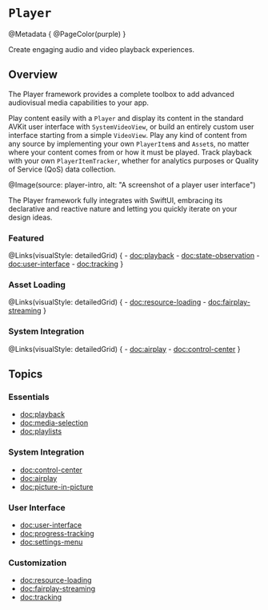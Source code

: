 # ``Player``

@Metadata {
    @PageColor(purple)
}

Create engaging audio and video playback experiences.

## Overview

The Player framework provides a complete toolbox to add advanced audiovisual media capabilities to your app.

Play content easily with a ``Player`` and display its content in the standard AVKit user interface with ``SystemVideoView``, or build an entirely custom user interface starting from a simple ``VideoView``. Play any kind of content from any source by implementing your own ``PlayerItem``s and ``Asset``s, no matter where your content comes from or how it must be played. Track playback with your own ``PlayerItemTracker``, whether for analytics purposes or Quality of Service (QoS) data collection.

@Image(source: player-intro, alt: "A screenshot of a player user interface")

The Player framework fully integrates with SwiftUI, embracing its declarative and reactive nature and letting you quickly iterate on your design ideas.

### Featured

@Links(visualStyle: detailedGrid) {
    - <doc:playback>
    - <doc:state-observation>
    - <doc:user-interface>
    - <doc:tracking>
}

### Asset Loading

@Links(visualStyle: detailedGrid) {
    - <doc:resource-loading>
    - <doc:fairplay-streaming>
}

### System Integration

@Links(visualStyle: detailedGrid) {
    - <doc:airplay>
    - <doc:control-center>
}

## Topics

### Essentials

- <doc:playback>
- <doc:media-selection>
- <doc:playlists>

### System Integration

- <doc:control-center>
- <doc:airplay>
- <doc:picture-in-picture>

### User Interface

- <doc:user-interface>
- <doc:progress-tracking>
- <doc:settings-menu>

### Customization

- <doc:resource-loading>
- <doc:fairplay-streaming>
- <doc:tracking>
